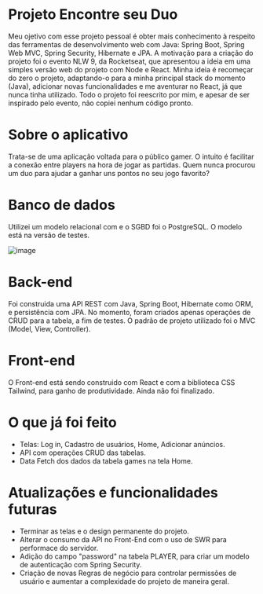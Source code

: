 # Projeto Encontre seu Duo

Meu ojetivo com esse projeto pessoal é obter mais conhecimento à respeito das ferramentas de desenvolvimento web com Java: Spring Boot, Spring Web MVC, Spring Security, Hibernate e JPA. A motivação para a criação do projeto foi o evento NLW 9, da Rocketseat, que apresentou a ideia em uma simples versão web do projeto com Node e React. Minha ideia é recomeçar do zero o projeto, adaptando-o para a minha principal stack do momento (Java), adicionar novas funcionalidades e me aventurar no React, já que nunca tinha utilizado. Todo o projeto foi reescrito por mim, e apesar de ser inspirado pelo evento, não copiei nenhum código pronto.  

# Sobre o aplicativo
Trata-se de uma aplicação voltada para o público gamer. O intuito é facilitar a conexão entre players na hora de jogar as partidas. Quem nunca procurou um duo para ajudar a ganhar uns pontos no seu jogo favorito? 

# Banco de dados
Utilizei um modelo relacional com e o SGBD foi o PostgreSQL.
O modelo está na versão de testes.

![image](https://user-images.githubusercontent.com/92180064/219857983-bd58f17f-3e4c-437b-8120-5c0f1b5e7c31.png)

# Back-end 
Foi construida uma API REST com Java, Spring Boot, Hibernate como ORM, e persistência com JPA. No momento, foram criados apenas operações de CRUD para a tabela, a fim de testes. O padrão de projeto utilizado foi o MVC (Model, View, Controller).

# Front-end
O Front-end está sendo construido com React e com a biblioteca CSS Tailwind, para ganho de produtividade. Ainda não foi finalizado.

# O que já foi feito

* Telas: Log in, Cadastro de usuários, Home, Adicionar anúncios.
* API com operações CRUD das tabelas.
* Data Fetch dos dados da tabela games na tela Home.

# Atualizações e funcionalidades futuras

* Terminar as telas e o design permanente do projeto.
* Alterar o consumo da API no Front-End com o uso de SWR para performace do servidor.
* Adição do campo "password" na tabela PLAYER, para criar um modelo de autenticação com Spring Security.
* Criação de novas Regras de negócio para controlar permissões de usuário e aumentar a complexidade do projeto de maneira geral.



